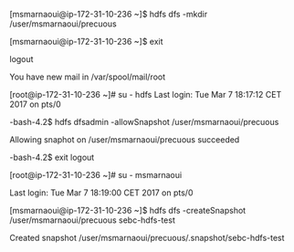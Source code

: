 [msmarnaoui@ip-172-31-10-236 ~]$ hdfs dfs -mkdir /user/msmarnaoui/precuous

[msmarnaoui@ip-172-31-10-236 ~]$ exit

logout

You have new mail in /var/spool/mail/root

[root@ip-172-31-10-236 ~]# su - hdfs
Last login: Tue Mar  7 18:17:12 CET 2017 on pts/0

-bash-4.2$ hdfs dfsadmin -allowSnapshot /user/msmarnaoui/precuous

Allowing snaphot on /user/msmarnaoui/precuous succeeded

-bash-4.2$ exit
logout

[root@ip-172-31-10-236 ~]# su - msmarnaoui

Last login: Tue Mar  7 18:19:00 CET 2017 on pts/0

[msmarnaoui@ip-172-31-10-236 ~]$ hdfs dfs -createSnapshot /user/msmarnaoui/precuous sebc-hdfs-test

Created snapshot /user/msmarnaoui/precuous/.snapshot/sebc-hdfs-test

